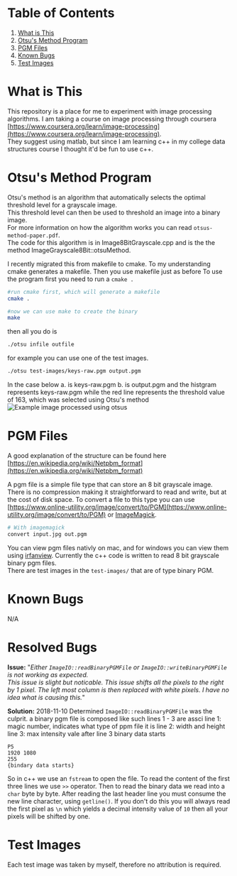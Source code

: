 
# Table of Contents

1. [What is This](#what)
2. [Otsu's Method Program](#otsu)
3. [PGM Files](#pgm)
4. [Known Bugs](#bugs)
5. [Test Images](#test-images)

<a name="otsu"></a>
# What is This

This repository is a place for me to experiment with image processing algorithms.  I am taking a course on 
image processing through coursera  
[https://www.coursera.org/learn/image-processing](https://www.coursera.org/learn/image-processing).  
They suggest using matlab, but since I am learning c++ in my college data structures course I thought it'd be 
fun to use c++.

<a name="otsu"></a>
# Otsu's Method Program
Otsu's method is an algorithm that automatically selects the optimal threshold level for a grayscale image.  
This threshold level can then be used to threshold an image into a binary image.  
For more information on how the algorithm works you can read `otsus-method-paper.pdf`.  
The code for this algorithm is in Image8BitGrayscale.cpp and is the the method ImageGrayscale8Bit::otsuMethod.

I recently migrated this from makefile to cmake.  To my understanding cmake generates a makefile. 
Then you use makefile just as before
To use the program first you need to run a `cmake .` 

```sh
#run cmake first, which will generate a makefile
cmake .

#now we can use make to create the binary
make
```

then all you do is

```sh
./otsu infile outfile
```

for example you can use one of the test images.

```sh
./otsu test-images/keys-raw.pgm output.pgm
```
In the case below a. is keys-raw.pgm b. is output.pgm and the histgram represents keys-raw.pgm while the red line 
represents the threshold value of 163, which was selected using Otsu's method 
![Example image processed using otsus](https://i.imgur.com/dVr8oyA.jpg)

<a name="pgm"></a>
# PGM Files
A good explanation of the structure can be found 
here [https://en.wikipedia.org/wiki/Netpbm_format](https://en.wikipedia.org/wiki/Netpbm_format)

A pgm file is a simple file type that can store an 8 bit grayscale image.  There is no compression making it 
straightforward to read and write, but at the cost of disk space.  To convert a file to this type you can use 
[https://www.online-utility.org/image/convert/to/PGM](https://www.online-utility.org/image/convert/to/PGM) 
or [ImageMagick](https://www.imagemagick.org/script/index.php). 
```sh
# With imagemagick
convert input.jpg out.pgm
```
You can view pgm files nativly on mac, and for windows 
you can view them using [irfanview](https://www.irfanview.com/). Currently the c++ code is written to read 8 
bit grayscale binary pgm files.  
There are test images in the `test-images/` that are of type binary PGM.

<a name="bugs"></a>
# Known Bugs

N/A

# Resolved Bugs

**Issue:** "*Either `ImageIO::readBinaryPGMFile` or `ImageIO::writeBinaryPGMFile` is not working as expected.  
This issue is slight but noticable.  This issue shifts all the pixels to the right by 1 pixel.  The left most column is 
then replaced with white pixels.  I have no idea what is causing this.*"

**Solution:** 2018-11-10 Determined `ImageIO::readBinaryPGMFile` was the culprit.  a binary pgm file is composed 
like such
lines 1 - 3 are assci
line 1: magic number, indicates what type of ppm file it is
line 2: width and height
line 3: max intensity vale
after line 3 binary data starts 
```
P5
1920 1080
255
{bindary data starts}
```
So in c++ we use an `fstream` to open the file. To read the content of the first three lines we use `>>` operator.
Then to read the binary data we read into a `char` byte by byte. After reading the last header line you must consume the 
new line character, using `getline()`. If you don't do this you will always read the first pixel as `\n` which yields 
a decimal intensity value of `10`
then all your pixels will be shifted by one. 



<a name="test-images"></a>
# Test Images

Each test image was taken by myself, therefore no attribution is required.
